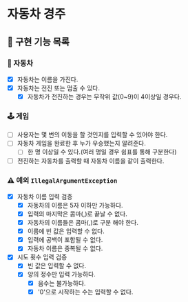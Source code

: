 # 자동차 경주

## 📌 구현 기능 목록 

### 🚗 자동차
- [x] 자동차는 이름을 가진다.
- [x] 자동차는 전진 또는 멈출 수 있다.
  - [x] 자동차가 전진하는 경우는  무작위 값(0~9)이 4이상일 경우다.

### 🕹️ 게임
- [ ] 사용자는 몇 번의 이동을 할 것인지를 입력할 수 있어야 한다.
- [ ] 자동차 게임을 완료한 후 누가 우승했는지 알려준다.
  - [ ] 한 명 이상일 수 있다.(여러 명일 경우 쉼표를 통해 구분한다)
- [ ] 전진하는 자동차를 출력할 때 자동차 이름을 같이 출력한다.

### ⚠️ 예외  ```IllegalArgumentException```
- [x] 자동차 이름 입력 검증
  - [x] 자동차의 이름은 5자 이하만 가능하다. 
  - [x] 입력의 마지막은 콤마(,)로 끝날 수 없다.
  - [x] 자동차의 이름들은 콤마(,)로 구분 해야 한다.
  - [x] 이름에 빈 값은 입력할 수 없다.
  - [x] 입력에 공백이 포함될 수 없다.
  - [x] 자동차 이름은 중복될 수 없다.
- [x] 시도 횟수 입력 검증
  - [x] 빈 값은 입력할 수 없다.
  - [x] 양의 정수만 입력 가능하다.
    - [x] 음수는 불가능하다.
    - [x] '0'으로 시작하는 수는 입력할 수 없다.